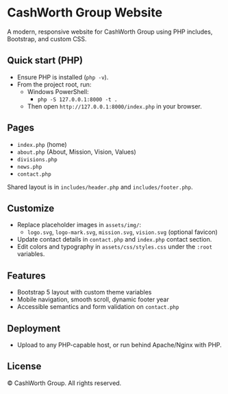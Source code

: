 # CashWorth Group Website

A modern, responsive website for CashWorth Group using PHP includes, Bootstrap, and custom CSS.

## Quick start (PHP)

- Ensure PHP is installed (`php -v`).
- From the project root, run:
  - Windows PowerShell:
    - `php -S 127.0.0.1:8000 -t .`
  - Then open `http://127.0.0.1:8000/index.php` in your browser.

## Pages

- `index.php` (home)
- `about.php` (About, Mission, Vision, Values)
- `divisions.php`
- `news.php`
- `contact.php`

Shared layout is in `includes/header.php` and `includes/footer.php`.

## Customize

- Replace placeholder images in `assets/img/`:
  - `logo.svg`, `logo-mark.svg`, `mission.svg`, `vision.svg` (optional favicon)
- Update contact details in `contact.php` and `index.php` contact section.
- Edit colors and typography in `assets/css/styles.css` under the `:root` variables.

## Features

- Bootstrap 5 layout with custom theme variables
- Mobile navigation, smooth scroll, dynamic footer year
- Accessible semantics and form validation on `contact.php`

## Deployment

- Upload to any PHP-capable host, or run behind Apache/Nginx with PHP.

## License

© CashWorth Group. All rights reserved.

